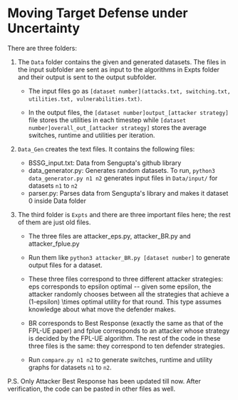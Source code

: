 # Moving Target Defense under Uncertainty

There are three folders: 

1. The `Data` folder contains the given and generated datasets. The files in the input subfolder are sent as input to the algorithms in Expts folder and their  output is sent to the output subfolder. 

    - The input files go as `[dataset number](attacks.txt, switching.txt, utilities.txt, vulnerabilities.txt)`. 

    - In the output files, the `[dataset number]output_[attacker strategy]` file stores the utilities in each timestep while `[dataset number]overall_out_[attacker strategy]` stores the average switches, runtime and utilities per iteration.


2. `Data_Gen` creates the text files. It contains the following files:
    - BSSG_input.txt: Data from Sengupta's github library
    - data_generator.py: Generates random datasets. To run,
        `python3 data_generator.py n1 n2` generates input files  in `Data/input/` for datasets `n1` to `n2`  
    - parser.py: Parses data from Sengupta's library and makes it dataset 0 inside Data folder


3. The third folder is `Expts` and there are three important files here; the rest of them are just old files.

    - The three files are attacker_eps.py, attacker_BR.py and attacker_fplue.py
    - Run them like `python3 attacker_BR.py [dataset number]` to generate output files for a dataset.

    - These three files correspond to three different attacker strategies: eps corresponds to epsilon optimal -- given some epsilon, the attacker randomly chooses between all the strategies that achieve a (1-epsilon) \times optimal utility for that round. This type assumes knowledge about what move the defender makes. 

    - BR corresponds to Best Response (exactly the same as that of the FPL-UE paper) and fplue corresponds to an attacker whose strategy is decided by the FPL-UE algorithm. The rest of the code in these three files is the same: they correspond to ten defender strategies.

    - Run `compare.py n1 n2` to generate switches, runtime and utility graphs for datasets `n1` to `n2`.


P.S. Only Attacker Best Response has been updated till now. After verification, the code can be pasted in other files as well.
